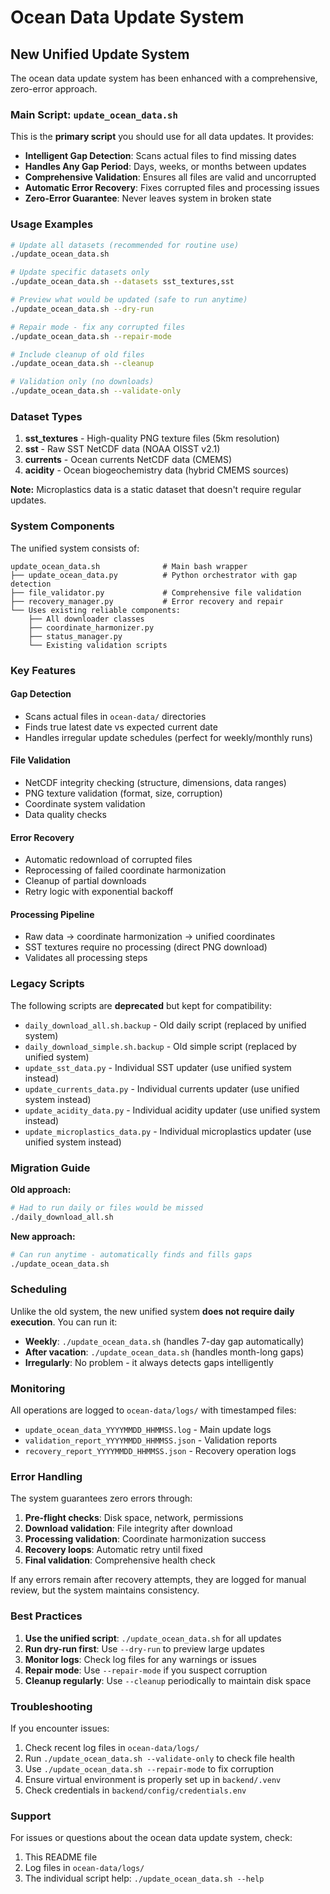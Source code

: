 # Ocean Data Update System

## New Unified Update System

The ocean data update system has been enhanced with a comprehensive, zero-error approach.

### Main Script: `update_ocean_data.sh`

This is the **primary script** you should use for all data updates. It provides:

- **Intelligent Gap Detection**: Scans actual files to find missing dates
- **Handles Any Gap Period**: Days, weeks, or months between updates
- **Comprehensive Validation**: Ensures all files are valid and uncorrupted
- **Automatic Error Recovery**: Fixes corrupted files and processing issues
- **Zero-Error Guarantee**: Never leaves system in broken state

### Usage Examples

```bash
# Update all datasets (recommended for routine use)
./update_ocean_data.sh

# Update specific datasets only
./update_ocean_data.sh --datasets sst_textures,sst

# Preview what would be updated (safe to run anytime)
./update_ocean_data.sh --dry-run

# Repair mode - fix any corrupted files
./update_ocean_data.sh --repair-mode

# Include cleanup of old files
./update_ocean_data.sh --cleanup

# Validation only (no downloads)
./update_ocean_data.sh --validate-only
```

### Dataset Types

1. **sst_textures** - High-quality PNG texture files (5km resolution)
2. **sst** - Raw SST NetCDF data (NOAA OISST v2.1) 
3. **currents** - Ocean currents NetCDF data (CMEMS)
4. **acidity** - Ocean biogeochemistry data (hybrid CMEMS sources)

**Note:** Microplastics data is a static dataset that doesn't require regular updates.

### System Components

The unified system consists of:

```
update_ocean_data.sh              # Main bash wrapper
├── update_ocean_data.py          # Python orchestrator with gap detection
├── file_validator.py             # Comprehensive file validation
├── recovery_manager.py           # Error recovery and repair
└── Uses existing reliable components:
    ├── All downloader classes
    ├── coordinate_harmonizer.py
    ├── status_manager.py
    └── Existing validation scripts
```

### Key Features

#### Gap Detection
- Scans actual files in `ocean-data/` directories
- Finds true latest date vs expected current date
- Handles irregular update schedules (perfect for weekly/monthly runs)

#### File Validation
- NetCDF integrity checking (structure, dimensions, data ranges)
- PNG texture validation (format, size, corruption)
- Coordinate system validation
- Data quality checks

#### Error Recovery
- Automatic redownload of corrupted files
- Reprocessing of failed coordinate harmonization
- Cleanup of partial downloads
- Retry logic with exponential backoff

#### Processing Pipeline
- Raw data → coordinate harmonization → unified coordinates
- SST textures require no processing (direct PNG download)
- Validates all processing steps

### Legacy Scripts

The following scripts are **deprecated** but kept for compatibility:

- `daily_download_all.sh.backup` - Old daily script (replaced by unified system)
- `daily_download_simple.sh.backup` - Old simple script (replaced by unified system)
- `update_sst_data.py` - Individual SST updater (use unified system instead)
- `update_currents_data.py` - Individual currents updater (use unified system instead)
- `update_acidity_data.py` - Individual acidity updater (use unified system instead)
- `update_microplastics_data.py` - Individual microplastics updater (use unified system instead)

### Migration Guide

**Old approach:**
```bash
# Had to run daily or files would be missed
./daily_download_all.sh
```

**New approach:**
```bash
# Can run anytime - automatically finds and fills gaps
./update_ocean_data.sh
```

### Scheduling

Unlike the old system, the new unified system **does not require daily execution**. You can run it:

- **Weekly**: `./update_ocean_data.sh` (handles 7-day gap automatically)
- **After vacation**: `./update_ocean_data.sh` (handles month-long gaps)
- **Irregularly**: No problem - it always detects gaps intelligently

### Monitoring

All operations are logged to `ocean-data/logs/` with timestamped files:

- `update_ocean_data_YYYYMMDD_HHMMSS.log` - Main update logs
- `validation_report_YYYYMMDD_HHMMSS.json` - Validation reports
- `recovery_report_YYYYMMDD_HHMMSS.json` - Recovery operation logs

### Error Handling

The system guarantees zero errors through:

1. **Pre-flight checks**: Disk space, network, permissions
2. **Download validation**: File integrity after download
3. **Processing validation**: Coordinate harmonization success
4. **Recovery loops**: Automatic retry until fixed
5. **Final validation**: Comprehensive health check

If any errors remain after recovery attempts, they are logged for manual review, but the system maintains consistency.

### Best Practices

1. **Use the unified script**: `./update_ocean_data.sh` for all updates
2. **Run dry-run first**: Use `--dry-run` to preview large updates
3. **Monitor logs**: Check log files for any warnings or issues
4. **Repair mode**: Use `--repair-mode` if you suspect corruption
5. **Cleanup regularly**: Use `--cleanup` periodically to maintain disk space

### Troubleshooting

If you encounter issues:

1. Check recent log files in `ocean-data/logs/`
2. Run `./update_ocean_data.sh --validate-only` to check file health
3. Use `./update_ocean_data.sh --repair-mode` to fix corruption
4. Ensure virtual environment is properly set up in `backend/.venv`
5. Check credentials in `backend/config/credentials.env`

### Support

For issues or questions about the ocean data update system, check:

1. This README file
2. Log files in `ocean-data/logs/`
3. The individual script help: `./update_ocean_data.sh --help`